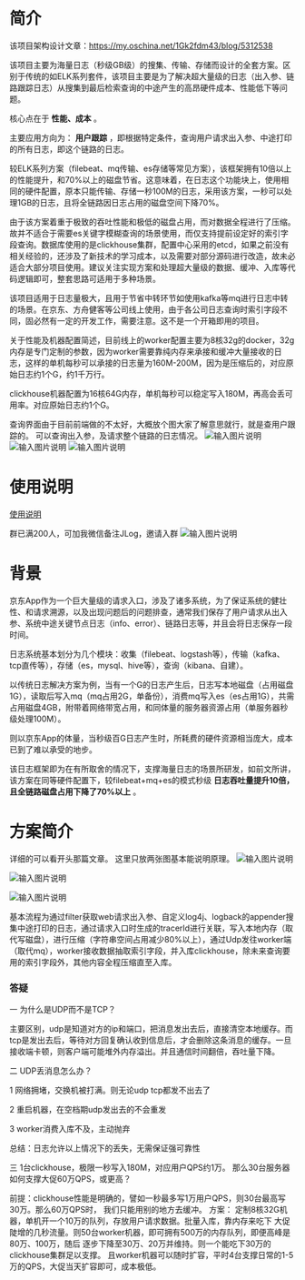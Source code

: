 # 简介
该项目架构设计文章：https://my.oschina.net/1Gk2fdm43/blog/5312538

该项目主要为海量日志（秒级GB级）的搜集、传输、存储而设计的全套方案。区别于传统的如ELK系列套件，该项目主要是为了解决超大量级的日志（出入参、链路跟踪日志）从搜集到最后检索查询的中途产生的高昂硬件成本、性能低下等问题。



核心点在于 **性能、成本** 。

主要应用方向为： **用户跟踪** ，即根据特定条件，查询用户请求出入参、中途打印的所有日志，即这个链路的日志。

较ELK系列方案（filebeat、mq传输、es存储等常见方案），该框架拥有10倍以上的性能提升，和70%以上的磁盘节省。这意味着，在日志这个功能块上，使用相同的硬件配置，原本只能传输、存储一秒100M的日志，采用该方案，一秒可以处理1GB的日志，且将全链路因日志占用的磁盘空间下降70%。

由于该方案着重于极致的吞吐性能和极低的磁盘占用，而对数据全程进行了压缩。故并不适合于需要es关键字模糊查询的场景使用，而仅支持提前设定好的索引字段查询。数据库使用的是clickhouse集群，配置中心采用的etcd，如果之前没有相关经验的，还涉及了新技术的学习成本，以及需要对部分源码进行改造，故未必适合大部分项目使用。建议关注实现方案和处理超大量级的数据、缓冲、入库等代码逻辑即可，整套思路可适用于多种场景。

该项目适用于日志量极大，且用于节省中转环节如使用kafka等mq进行日志中转的场景。在京东、方舟健客等公司线上使用，由于各公司日志查询时索引字段不同，固必然有一定的开发工作，需要注意。这不是一个开箱即用的项目。

关于性能及机器配置简述，目前线上的worker配置主要为8核32g的docker，32g内存是专门定制的参数，因为worker需要靠纯内存来承接和缓冲大量接收的日志，这样的单机每秒可以承接的日志量为160M-200M，因为是压缩后的，对应原始日志约1个G，约1千万行。

clickhouse机器配置为16核64G内存，单机每秒可以稳定写入180M，再高会丢可用率。对应原始日志约1个G。

查询界面由于目前前端做的不太好，大概放个图大家了解意思就行，就是查用户跟踪的。
可以查询出入参，及请求整个链路的日志情况。
![输入图片说明](tracer.png)
![输入图片说明](image12.png)
![输入图片说明](image4.png)

# 使用说明
[使用说明](https://gitee.com/jd-platform-opensource/jlog/blob/master/%E4%BD%BF%E7%94%A8%E8%AF%B4%E6%98%8E.md)


群已满200人，可加我微信备注JLog，邀请入群
![输入图片说明](imagewechat.png)

# 背景
京东App作为一个巨大量级的请求入口，涉及了诸多系统，为了保证系统的健壮性、和请求溯源，以及出现问题后的问题排查，通常我们保存了用户请求从出入参、系统中途关键节点日志（info、error）、链路日志等，并且会将日志保存一段时间。

日志系统基本划分为几个模块：收集（filebeat、logstash等），传输（kafka、tcp直传等），存储（es，mysql、hive等），查询（kibana、自建）。

以传统日志解决方案为例，当有一个G的日志产生后，日志写本地磁盘（占用磁盘1G），读取后写入mq（mq占用2G，单备份），消费mq写入es（es占用1G），共需占用磁盘4GB，附带着网络带宽占用，和同体量的服务器资源占用（单服务器秒级处理100M）。

则以京东App的体量，当秒级百G日志产生时，所耗费的硬件资源相当庞大，成本已到了难以承受的地步。

该日志框架即为在有所取舍的情况下，支撑海量日志的场景所研发，如前文所讲，该方案在同等硬件配置下，较filebeat+mq+es的模式秒级 **日志吞吐量提升10倍，且全链路磁盘占用下降了70%以上** 。

# 方案简介
详细的可以看开头那篇文章。
这里只放两张图基本能说明原理。
![输入图片说明](image1.png)

![输入图片说明](image65.png)

![输入图片说明](image2.png)

基本流程为通过filter获取web请求出入参、自定义log4j、logback的appender搜集中途打印的日志，通过请求入口时生成的tracerId进行关联，写入本地内存（取代写磁盘），进行压缩（字符串空间占用减少80%以上），通过Udp发往worker端（取代mq），worker接收数据抽取索引字段，并入库clickhouse，除未来查询要用的索引字段外，其他内容全程压缩直至入库。

### 答疑

一 为什么是UDP而不是TCP？

主要区别，udp是知道对方的ip和端口，把消息发出去后，直接清空本地缓存。而tcp是发出去后，等待对方回复确认收到信息后，才会删除这条消息的缓存。一旦接收端卡顿，则客户端可能堆外内存溢出。并且通信时间翻倍，吞吐量下降。

二 UDP丢消息怎么办？

1 网络拥堵，交换机被打满。则无论udp tcp都发不出去了

2 重启机器，在空档期udp发出去的不会重发

3 worker消费入库不及，主动抛弃

总结：日志允许以上情况下的丢失，无需保证强可靠性

三 1台clickhouse，极限一秒写入180M，对应用户QPS约1万。
那么30台服务器如何支撑大促60万QPS，或更高？

前提：clickhouse性能是明确的，譬如一秒最多写1万用户QPS，则30台最高写30万。那么60万QPS时，
我们只能用别的地方去缓冲。
方案： 定制8核32G机器，单机开一个10万的队列，存放用户请求数据。批量入库，靠内存来吃下
大促陡增的几秒流量。则50台worker机器，即可拥有500万的内存队列，即便高峰是80万、100万，随后
逐步下降至30万、20万并维持。则一个能吃下30万的clickhouse集群足以支撑。
且worker机器可以随时扩容，平时4台支撑日常的1-5万的QPS，大促当天扩容即可，成本极低。

